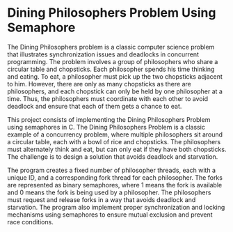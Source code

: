 # Dining Philosophers Problem Using Semaphore

The Dining Philosophers problem is a classic computer science problem that illustrates synchronization issues and deadlocks in concurrent programming. The problem involves a group of philosophers who share a circular table and chopsticks. Each philosopher spends his time thinking and eating. To eat, a philosopher must pick up the two chopsticks adjacent to him. However, there are only as many chopsticks as there are philosophers, and each chopstick can only be held by one philosopher at a time. Thus, the philosophers must coordinate with each other to avoid deadlock and ensure that each of them gets a chance to eat.

This project consists of implementing the Dining Philosophers Problem using semaphores in C. The Dining Philosophers Problem is a classic example of a concurrency problem, where multiple philosophers sit around a circular table, each with a bowl of rice and chopsticks. The philosophers must alternately think and eat, but can only eat if they have both chopsticks. The challenge is to design a solution that avoids deadlock and starvation.

The program creates a fixed number of philosopher threads, each with a unique ID, and a corresponding fork thread for each philosopher. The forks are represented as binary semaphores, where 1 means the fork is available and 0 means the fork is being used by a philosopher. The philosophers must request and release forks in a way that avoids deadlock and starvation. The program also implement proper synchronization and locking mechanisms using semaphores to ensure mutual exclusion and prevent race conditions.

